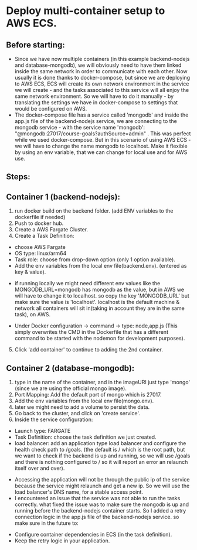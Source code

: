 # Deploy multi-container setup to AWS ECS.
## Before starting:
- Since we have now multiple containers (in this example backend-nodejs and database-mongodb), we will obviously need to have them linked inside the same network in order to communicate with each other. Now usually it is done thanks to docker-compose, but since we are deploying to AWS ECS, ECS will create its own network environment in the service we will create - and the tasks associated to this service will all enjoy the same network environment. So we will have to do it manually - by translating the settings we have in docker-compose to settings that would be configured on AWS.
- The docker-compose file has a service called 'mongodb' and inside the app.js file of the backend-nodejs service, we are connecting to the mongodb service - with the service name 'mongodb': "@mongodb:27017/course-goals?authSource=admin" . This was perfect while we used docker-compose. But in this scenario of using AWS ECS - we will have to change the name mongodb to localhost. Make it flexible by using an env variable, that we can change for local use and for AWS use.
## Steps:
## Container 1 (backend-nodejs):
1. run docker build on the backend folder. (add ENV variables to the dockerfile if needed) 
2. Push to docker hub. 
3. Create a AWS Fargate Cluster.
4. Create a Task Definition: 
- choose AWS Fargate
- OS type: linux/arm64
- Task role: choose from drop-down option (only 1 option available).
- Add the env variables from the local env file(backend.env). (entered as key & value).
* if running locally we might need different env values like the MONGODB_URL=mongodb has mongodb as the value, but in AWS we will have to change it to localhost. so copy the key 'MONGODB_URL' but make sure the value is 'localhost'. localhost is the default machine & network all containers will sit in(taking in account they are in the same task), on AWS. 
- Under Docker configuration -> command -> type: node,app.js (This simply overwrites the CMD in the Dockerfile that has a different command to be started with the nodemon for development purposes). 
5. Click 'add container' to continue to adding the 2nd container. 
## Container 2 (database-mongodb):
1. type in the name of the container, and in the imageURI just type 'mongo' (since we are using the official mongo image).
2. Port Mapping: Add the default port of mongo which is 27017.
3. Add the env variables from the local env file(mongo.env).
4. later we might need to add a volume to persist the data.
5. Go back to the cluster, and click on 'create service'.
6. Inside the service configuration:
- Launch type: FARGATE
- Task Definition: choose the task definition we just created.
- load balancer: add an application type load balancer and configure the health check path to /goals. (the default is / which is the root path, but we want to check if the backend is up and running, so we will use /goals and there is nothing configured to / so it will report an error an relaunch itself over and over).
* Accessing the application will not be through the public ip of the service because the service might relaunch and get a new ip. So we will use the load balancer's DNS name, for a stable access point.
* I encountered an issue that the service was not able to run the tasks correctly. what fixed the issue was to make sure the mongodb is up and running before the backend-nodejs container starts. So I added a retry connection logic in the app.js file of the backend-nodejs service.
so make sure in the future to:
- Configure container dependencies in ECS (in the task definition).
- Keep the retry logic in your application.